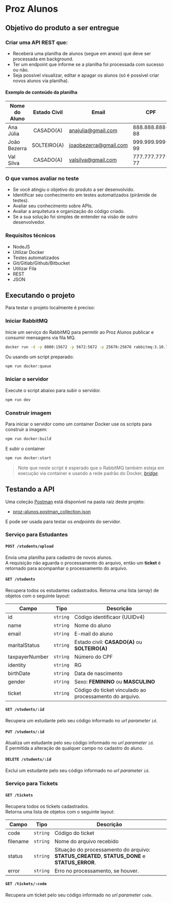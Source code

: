 # Proz Alunos

## Objetivo do produto a ser entregue

### Criar uma API REST que:
- Receberá uma planilha de alunos (segue em anexo) que deve ser processada em background.
- Ter um endpoint que informe se a planilha foi processada com sucesso ou não.
- Seja possível visualizar, editar e apagar os alunos (só é possível criar novos alunos via planilha).

#### Exemplo de conteúdo da planilha

| Nome do Aluno | Estado Civil | Email | CPF | RG | Data de Nascimento | Sexo |
|---------------|:------------:|-------|-----|----|:------------------:|:----:|
| Ana Júlia     |CASADO(A)  |anajulia@gmail.com   |888.888.888-88|22.222.222-2|08/29/2021|Feminino|
| João Bezerra  |SOLTEIRO(A)|joaobezerra@gmail.com|999.999.999-99|11.111.111-1|25/27/1946|Masculino|
| Val Silva     |CASADO(A)  |valsilva@gmail.com   |777.777.777-77|33.333.333-3|12/10/1984|Feminino|

### O que vamos avaliar no teste
- Se você atingiu o objetivo do produto a ser desenvolvido.
- Identificar seu conhecimento em testes automatizados (pirâmide de testes).
- Avaliar seu conhecimento sobre APIs.
- Avaliar a arquitetura e organização do código criado.
- Se a sua solução foi simples de entender na visão de outro desenvolvedor.

### Requisitos técnicos

- NodeJS
- Utilizar Docker
- Testes automatizados
- Git/Gitlab/Github/Bitbucket
- Utilizar Fila
- REST
- JSON

## Executando o projeto

Para testar o projeto localmente é preciso:

### Iniciar RabbitMQ

Inicie um serviço do RabbitMQ para permitir ao Proz Alunos publicar e consumir mensagens via fila MQ.

```sh
docker run -d -p 8080:15672 -p 5672:5672 -p 25676:25676 rabbitmq:3.10.7-management
```

Ou usando um script preparado:

```sh
npm run docker:queue
```

### Iniciar o servidor

Execute o script abaixo para subir o servidor.

```sh
npm run dev
```

### Construir imagem

Para iniciar o servidor como um container Docker use os scripts para construir a imagem:

```sh
npm run docker:build
```

E subir o container

```sh
npm run docker:start
```

> Note que neste script é esperado que o RabbitMQ também esteja em execução via container e usando a rede padrão do Docker, [*bridge*](https://docs.docker.com/network/network-tutorial-standalone/).

## Testando a API

Uma coleção [Postman](https://www.postman.com/downloads/) está disponível na pasta raíz deste projeto:

- [proz-alunos.postman_collection.json](./proz-alunos.postman_collection.json)

E pode ser usada para testar os *endpoints* do servidor.

### Serviço para Estudantes

#### `POST /students/upload`

Envia uma planilha para cadastro de novos alunos.\
A requisição não aguarda o processamento do arquivo, então um **ticket** é retornado para acompanhar o processamento do arquivo.

#### `GET /students`

Recupera todos os estudantes cadastrados.
Retorna uma lista (*array*) de objetos com o seguinte layout:

| Campo | Tipo | Descrição |
|-------|------|-----------|
| id         | `string` | Código identificaor (UUIDv4)
| name       | `string` | Nome do aluno
| email      | `string` | E-mail do aluno
| maritalStatus  | `string` | Estado civil: **CASADO(A)** ou **SOLTEIRO(A)**
| taxpayerNumber | `string` | Número do CPF
| identity   | `string` | RG
| birthDate  | `string` | Data de nascimento
| gender     | `string` | Sexo: **FEMININO** ou **MASCULINO**
| ticket     | `string` | Código do ticket vinculado ao processamento do arquivo.

#### `GET /students/:id`

Recupera um estudante pelo seu código informado no *url parameter* `id`.

#### `PUT /students/:id`

Atualiza um estudante pelo seu código informado no *url parameter* `id`.\
É permitida a alteração de qualquer campo no cadastro do aluno.

#### `DELETE /students/:id`

Exclui um estudante pelo seu código informado no *url parameter* `id`.

### Serviço para Tickets

#### `GET /tickets`

Recupera todos os tickets cadastrados.\
Retorna uma lista de objetos com o seguinte layout:

| Campo | Tipo | Descrição |
|-------|------|-----------|
| code     | `string` | Código do ticket
| filename | `string` | Nome do arquivo recebido
| status   | `string` | Situação do processamento do arquivo: **STATUS_CREATED**, **STATUS_DONE** e **STATUS_ERROR**.
| error    | `string` | Erro no processamento, se houver.

#### `GET /tickets/:code`

Recupera um ticket pelo seu código informado no *url parameter* `code`.
